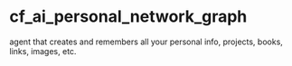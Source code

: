# cf_ai_personal_network_graph
agent that creates and remembers all your personal info, projects, books, links, images, etc.
